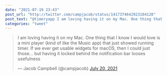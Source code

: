 ```yaml
---
date: "2021-07-19 23:43"
post_url: "http://twitter.com/campjacob/status/1417374642923184128"
post_text: "@timeryapp I am loving having it on my Mac. One thing that I know I would love is a mini player (kind of like the Music app) that just showed running timer. If we ever get usable widgets for macOS, then I could just those… but having it locked behind the notification bar looses usefulness"
categories: "tweet"
---
```


<blockquote class="twitter-tweet"><p lang="en" dir="ltr">I am loving having it on my Mac. One thing that I know I would love is a mini player (kind of like the Music app) that just showed running timer. If we ever get usable widgets for macOS, then I could just those… but having it locked behind the notification bar looses usefulness</p>&mdash; Jacob Campbell (@campjacob) <a href="https://twitter.com/campjacob/status/1417374642923184128?ref_src=twsrc%5Etfw">July 20, 2021</a></blockquote> <script async src="https://platform.twitter.com/widgets.js" charset="utf-8"></script> 
